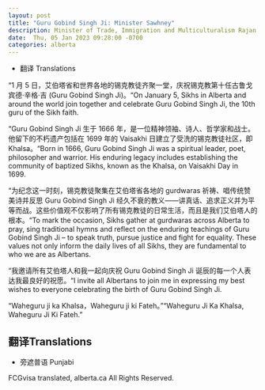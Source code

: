 ```yaml
---
layout: post
title: "Guru Gobind Singh Ji: Minister Sawhney"
description: Minister of Trade, Immigration and Multiculturalism Rajan Sawhney issued the following statement on the anniversary of the birth of Guru Gobind Singh Ji:
date:  Thu, 05 Jan 2023 09:28:00 -0700
categories: alberta
---
```


* 翻译 Translations

“1 月 5 日，艾伯塔省和世界各地的锡克教徒齐聚一堂，庆祝锡克教第十任古鲁戈宾德·辛格·吉 (Guru Gobind Singh Ji)。“On January 5, Sikhs in Alberta and around the world join together and celebrate Guru Gobind Singh Ji, the 10th guru of the Sikh faith.

“Guru Gobind Singh Ji 生于 1666 年，是一位精神领袖、诗人、哲学家和战士。他留下的不朽遗产包括在 1699 年的 Vaisakhi 日建立了受洗的锡克教徒社区，即 Khalsa。“Born in 1666, Guru Gobind Singh Ji was a spiritual leader, poet, philosopher and warrior. His enduring legacy includes establishing the community of baptized Sikhs, known as the Khalsa, on Vaisakhi Day in 1699.

“为纪念这一时刻，锡克教徒聚集在艾伯塔省各地的 gurdwaras 祈祷、唱传统赞美诗并反思 Guru Gobind Singh Ji 经久不衰的教义——讲真话、追求正义并为平等而战。这些价值观不仅影响了所有锡克教徒的日常生活，而且是我们艾伯塔人的根本。“To mark the occasion, Sikhs gather at gurdwaras across Alberta to pray, sing traditional hymns and reflect on the enduring teachings of Guru Gobind Singh Ji – to speak truth, pursue justice and fight for equality. These values not only inform the daily lives of all Sikhs, they are fundamental to who we are as Albertans.

“我邀请所有艾伯塔人和我一起向庆祝 Guru Gobind Singh Ji 诞辰的每一个人表达我最良好的祝愿。“I invite all Albertans to join me in expressing my best wishes to everyone celebrating the birth of Guru Gobind Singh Ji.

“Waheguru ji ka Khalsa，Waheguru ji ki Fateh。”“Waheguru Ji Ka Khalsa, Waheguru Ji Ki Fateh.”

## 翻译Translations

* 旁遮普语 Punjabi

FCGvisa translated, alberta.ca All Rights Reserved.
